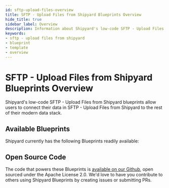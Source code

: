 ```yaml
---
id: sftp-upload-files-overview
title: SFTP - Upload Files from Shipyard Blueprints Overview
hide_title: true
sidebar_label: Overview
description: Information about Shipyard's low-code SFTP - Upload Files from Shipyard templates.
keywords:
- sftp - upload files from shipyard
- blueprint
- template
- overview
---
```


# SFTP - Upload Files from Shipyard Blueprints Overview

Shipyard's low-code SFTP - Upload Files from Shipyard blueprints allow users to connect their data in SFTP - Upload Files from Shipyard to the rest of their modern data stack.

## Available Blueprints
Shipyard currently has the following Blueprints readily available: 

## Open Source Code
The code that powers these Blueprints is [available on our Github](None), open sourced under the Apache License 2.0. We'd love to have you contribute to others using Shipyard Blueprints by creating issues or submitting PRs.
